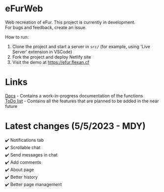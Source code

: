 # eFurWeb
Web recreation of eFur. This project is currently in development.  
For bugs and feedback, create an issue.

How to run:
1. Clone the project and start a server in `src/` (for example, using 'Live Server' extension in VSCode)
2. Fork the project and deploy Netlify site
3. Visit the demo at https://efur.flexan.cf

# Links
[Docs](docs.md) - Contains a work-in-progress documentation of the functions  
[ToDo list](todo.md) - Contains all the features that are planned to be added in the near future

# Latest changes (5/5/2023 - MDY)
:heavy_check_mark: Notifications tab  
:heavy_check_mark: Scrollable chat  
:heavy_check_mark: Send messages in chat  
:heavy_check_mark: Add comments  
:heavy_check_mark: About page  
:heavy_check_mark: Better history  
:heavy_check_mark: Better page management  